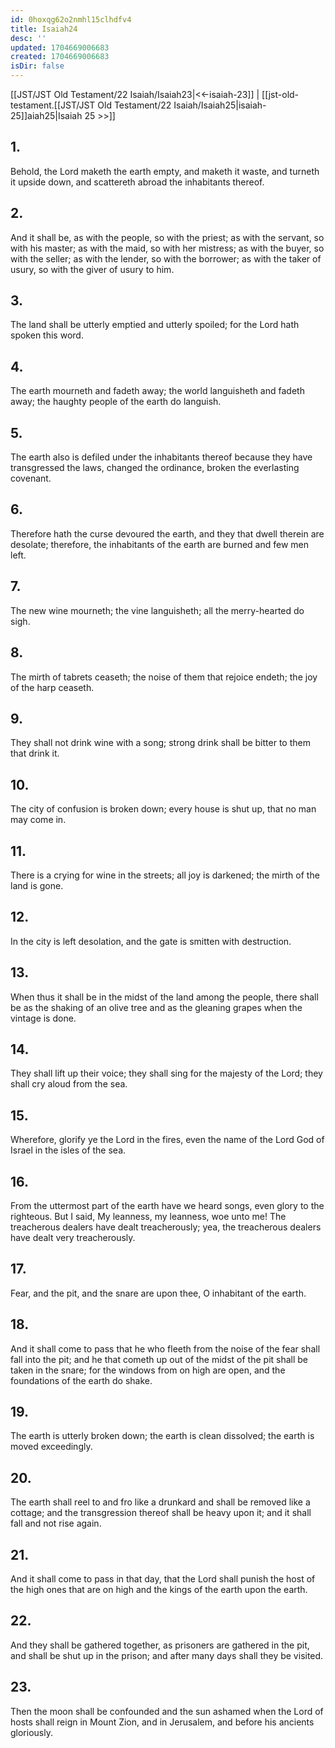 ```yaml
---
id: 0hoxqg62o2nmhl15clhdfv4
title: Isaiah24
desc: ''
updated: 1704669006683
created: 1704669006683
isDir: false
---
```

[[JST/JST Old Testament/22 Isaiah/Isaiah23|<<-isaiah-23]] | [[jst-old-testament.[[JST/JST Old Testament/22 Isaiah/Isaiah25|isaiah-25]]aiah25|Isaiah 25 >>]]
## 1.
Behold, the Lord maketh the earth empty, and maketh it waste, and turneth it upside down, and scattereth abroad the inhabitants thereof.
## 2.
And it shall be, as with the people, so with the priest; as with the servant, so with his master; as with the maid, so with her mistress; as with the buyer, so with the seller; as with the lender, so with the borrower; as with the taker of usury, so with the giver of usury to him.
## 3.
The land shall be utterly emptied and utterly spoiled; for the Lord hath spoken this word.
## 4.
The earth mourneth and fadeth away; the world languisheth and fadeth away; the haughty people of the earth do languish.
## 5.
The earth also is defiled under the inhabitants thereof because they have transgressed the laws, changed the ordinance, broken the everlasting covenant.
## 6.
Therefore hath the curse devoured the earth, and they that dwell therein are desolate; therefore, the inhabitants of the earth are burned and few men left.
## 7.
The new wine mourneth; the vine languisheth; all the merry-hearted do sigh.
## 8.
The mirth of tabrets ceaseth; the noise of them that rejoice endeth; the joy of the harp ceaseth.
## 9.
They shall not drink wine with a song; strong drink shall be bitter to them that drink it.
## 10.
The city of confusion is broken down; every house is shut up, that no man may come in.
## 11.
There is a crying for wine in the streets; all joy is darkened; the mirth of the land is gone.
## 12.
In the city is left desolation, and the gate is smitten with destruction.
## 13.
When thus it shall be in the midst of the land among the people, there shall be as the shaking of an olive tree and as the gleaning grapes when the vintage is done.
## 14.
They shall lift up their voice; they shall sing for the majesty of the Lord; they shall cry aloud from the sea.
## 15.
Wherefore, glorify ye the Lord in the fires, even the name of the Lord God of Israel in the isles of the sea.
## 16.
From the uttermost part of the earth have we heard songs, even glory to the righteous. But I said, My leanness, my leanness, woe unto me! The treacherous dealers have dealt treacherously; yea, the treacherous dealers have dealt very treacherously.
## 17.
Fear, and the pit, and the snare are upon thee, O inhabitant of the earth.
## 18.
And it shall come to pass that he who fleeth from the noise of the fear shall fall into the pit; and he that cometh up out of the midst of the pit shall be taken in the snare; for the windows from on high are open, and the foundations of the earth do shake.
## 19.
The earth is utterly broken down; the earth is clean dissolved; the earth is moved exceedingly.
## 20.
The earth shall reel to and fro like a drunkard and shall be removed like a cottage; and the transgression thereof shall be heavy upon it; and it shall fall and not rise again.
## 21.
And it shall come to pass in that day, that the Lord shall punish the host of the high ones that are on high and the kings of the earth upon the earth.
## 22.
And they shall be gathered together, as prisoners are gathered in the pit, and shall be shut up in the prison; and after many days shall they be visited.
## 23.
Then the moon shall be confounded and the sun ashamed when the Lord of hosts shall reign in Mount Zion, and in Jerusalem, and before his ancients gloriously.

